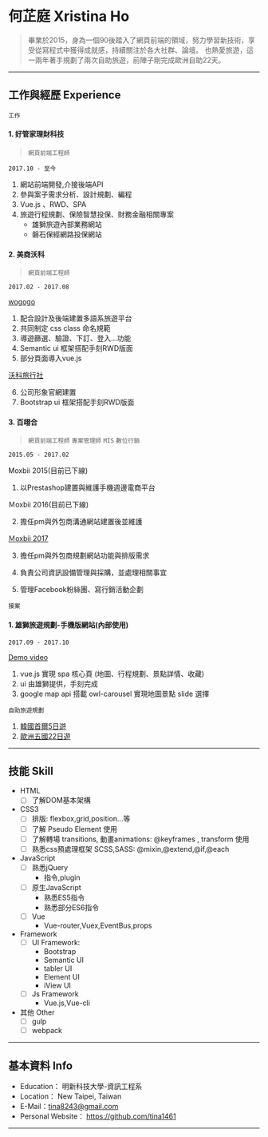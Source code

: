 # 何芷庭 Xristina Ho 

> 畢業於2015，身為一個90後踏入了網頁前端的領域，努力學習新技術，享受從寫程式中獲得成就感，持續關注於各大社群、論壇。
> 也熱愛旅遊，這一兩年著手規劃了兩次自助旅遊，前陣子剛完成歐洲自助22天。

***

## 工作與經歷 Experience

`工作`

#### 1. 好管家理財科技 
> `網頁前端工程師`

`2017.10 - 至今`

1. 網站前端開發,介接後端API
2. 參與案子需求分析、設計規劃、編程
3. Vue.js 、RWD、SPA
4. 旅遊行程規劃、保險智慧投保、財務金融相關專案
    - 雄獅旅遊內部業務網站
    - 磐石保經網路投保網站
#### 2. 美商沃科 
> `網頁前端工程師`

`2017.02 - 2017.08`

[wogogo](https://www.wogogo.com/ "wogogo 導遊媒合平台") 

1. 配合設計及後端建置多語系旅遊平台
2. 共同制定 css class 命名規範
3. 導遊篩選、驗證、下訂、登入...功能
4. Semantic ui 框架搭配手刻RWD版面
5. 部分頁面導入vue.js

[沃科旅行社](http://www.hawktravel.com.tw "沃科國際旅行社")

6. 公司形象官網建置 
7. Bootstrap ui 框架搭配手刻RWD版面

#### 3. 百翊合 
> `網頁前端工程師` `專案管理師` `MIS` `數位行銷`

`2015.05 - 2017.02`

Moxbii 2015(目前已下線)

1. 以Prestashop建置與維護手機週邊電商平台

Ｍoxbii 2016(目前已下線)

2. 擔任pm與外包商溝通網站建置後並維護

[Ｍoxbii 2017](https://www.moxbii.com.tw/ "moxbii 2017 電商平台")

3. 擔任pm與外包商規劃網站功能與排版需求

4. 負責公司資訊設備管理與採購，並處理相關事宜
5. 管理Facebook粉絲團、寫行銷活動企劃

`接案`

#### 1. 雄獅旅遊規劃-手機版網站(內部使用)
`2017.09 - 2017.10`

[Demo video](https://vimeo.com/281414463)

1. vue.js 實現 spa 核心頁 (地圖、行程規劃、景點詳情、收藏)
2. ui 由雄獅提供，手刻完成
3. google map api 搭載 owl-carousel 實現地圖景點 slide 選擇

`自助旅遊規劃`
1. [韓國首爾5日遊](https://trello.com/b/FqUQQTgG "韓國首爾5日遊 旅遊規劃")
2. [歐洲五國22日遊](https://medium.com/ct-pg/2019-europe-travel-planing-5ff464596e5d "歐洲五國22日遊 旅遊規劃")

***

## 技能 Skill

* HTML
    - [ ] 了解DOM基本架構
* CSS3
    - [ ] 排版: flexbox,grid,position...等
    - [ ] 了解  Pseudo Element 使用
    - [ ] 了解轉場 transitions, 動畫animations: @keyframes , transform 使用
    - [ ] 熟悉css預處理框架 SCSS,SASS: @mixin,@extend,@if,@each
* JavaScript
    - [ ] 熟悉jQuery
        * 指令,plugin
    - [ ] 原生JavaScript
        * 熟悉ES5指令
        * 熟悉部分ES6指令
    - [ ] Vue
        * Vue-router,Vuex,EventBus,props
* Framework
    - [ ] UI Framework:
        * Bootstrap
        * Semantic UI
        * tabler UI
        * Element UI
        * iView UI
    - [ ] Js Framework
        * Vue.js,Vue-cli
* 其他 Other
    - [ ] gulp
    - [ ] webpack

***

## 基本資料 Info

* Education： 明新科技大學-資訊工程系
* Location： New Taipei, Taiwan
* E-Mail：tina8243@gmail.com
* Personal Website： https://github.com/tina1461

***





